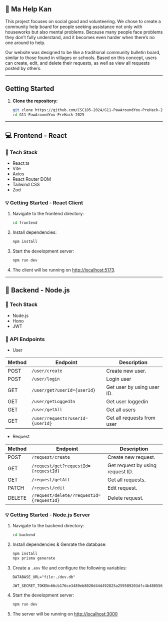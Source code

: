 
## :wrench: Ma Help Kan

This project focuses on social good and volunteering. We chose to create a community help board for people seeking assistance not only with houseworks but also mental problems. Because many people face problems they don’t fully understand, and it becomes even harder when there’s no one around to help.

Our website was designed to be like a traditional community bulletin board, similar to those found in villages or schools. Based on this concept, users can create, edit, and delete their requests, as well as view all requests posted by others.

---

##  Getting Started

1. **Clone the repository:**
   ```bash
   git clone https://github.com/CSC105-2024/G11-PawAroundYou-PreHack-2025git
   cd G11-PawAroundYou-PreHack-2025
   ```

---
## :computer: Frontend - React

### :space_invader: Tech Stack

- React.ts
- Vite
- Axios
- React Router DOM
- Tailwind CSS
- Zod

### :bulb: Getting Started - React Client

1. Navigate to the frontend directory:
   ```bash
   cd frontend
   ```

2. Install dependencies:
   ```bash
   npm install
   ```

3. Start the development server:
   ```bash
   npm run dev
   ```

4. The client will be running on [http://localhost:5173](http://localhost:5173).

---

## :open_file_folder: Backend - Node.js

### :space_invader: Tech Stack

- Node.js
- Hono
- JWT

### :electric_plug: API Endpoints

- User 

| Method |          Endpoint               |        Description           |
|--------|---------------------------------|------------------------------|
| POST   | `/user/create`                  | Create new user.             |
| POST   | `/user/login`                   | Login user                   |
| GET    | `/user/get?userId={userId}`     | Get user by using user ID.   |
| GET    | `/user/getLoggedIn`             | Get user loggedin            |
| GET    | `/user/getAll`                  | Get all users                |
| GET    | `/user/requests?userId={userId}`| Get all requests from user   |



- Request

| Method |       Endpoint                           |               Description                    |
|--------|------------------------------------------|----------------------------------------------|
| POST   | `/request/create`                        | Create new request.                         |
| GET    | `/request/get?requestId={requestId}`     | Get request by using request ID.             |
| GET    | `/request/getAll`                        | Get all requests.                            |
| PATCH  | `/request/edit`                          | Edit request.                   |
| DELETE | `/request/delete/?requestId={requestId}` | Delete request.                              |



### :bulb: Getting Started - Node.js Server

1. Navigate to the backend directory:
   ```bash
   cd backend
   ```

2. Install dependencies & Genrate the database:
   ```bash
   npm install
   npx prisma generate
   ```

3. Create a `.env` file and configure the following variables:
   ```
   DATABASE_URL="file:./dev.db"

   JWT_SECRET_TOKEN=66cb176ce3489eb8020d44d492825a259589203dfc4b480556d97f51a742d2a1
   ```

4. Start the development server:
   ```bash
   npm run dev
   ```

5. The server will be running on [http://localhost:3000](http://localhost:3000)

